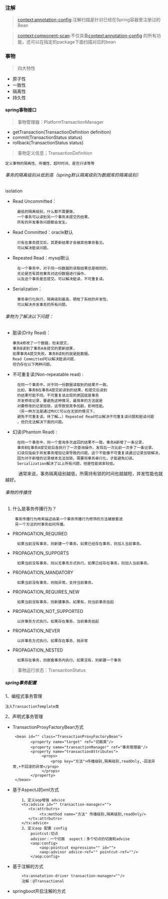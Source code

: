 ### 注解
><context:annotation-config>:注解扫描是针对已经在Spring容器里注册过的Bean

><context:component-scan>:不仅具备<context:annotation-config>
的所有功能，还可以在指定的package下面扫描对应的bean

### 事物
>四大特性

 + 原子性
 + 一致性
 + 隔离性
 + 持久性


#### spring事物接口
>事物管理器：PlatformTransactionManager

+ getTransaction(TransactionDefinition definition)
+ commit(TransactionStatus status)
+ rollback(TransactionStatus status)
>事物定义信息；TransactionDefinition

    定义事物的隔离性、传播性、超时时间、是否只读等等
###### 事务的隔离级别从低到高（spring默认隔离级别为数据库的隔离级别）
isolation
+ Read Uncommitted：

        最低的隔离级别，什么都不需要做，
        一个事务可以读到另一个事务未提交的结果。
        所有的并发事务问题都会发生。
+ Read Committed：oracle默认

        只有在事务提交后，其更新结果才会被其他事务看见。
        可以解决脏读问题。
+ Repeated Read：mysql默认

        在一个事务中，对于同一份数据的读取结果总是相同的，
        无论是否有其他事务对这份数据进行操作，
        以及这个事务是否提交。可以解决脏读、不可重复读。
+ Serialization：

        事务串行化执行，隔离级别最高，牺牲了系统的并发性。
        可以解决并发事务的所有问题。

###### 事物为了解决以下问题：
 +  脏读(Drity Read)：

        事务A修改了一个数据，但未提交，
        事务B读到了事务A未提交的更新结果，
        如果事务A提交失败，事务B读到的就是脏数据。
        Read Committed可以解决脏读问题，
        但仍存在以下两种问题。
+ 不可重复读(Non-repeatable read) :

        在同一个事务中，对于同一份数据读取到的结果不一致。
        比如，事务B在事务A提交前读到的结果，和提交后读到
        的结果可能不同。不可重复读出现的原因就是事务
        并发修改记录，要避免这种情况，最简单的方法就是
        对要修改的记录加锁，这导致锁竞争加剧，影响性能。
        （另一种方法是通过MVCC可以在无锁的情况下，
        避免不可重复读。待了解。。）Repeated Read可以解决不可重复读问题和脏读问题
        ，但仍无法解决下面的问题。

+ 幻读(Phantom Read) :

        在同一个事务中，同一个查询多次返回的结果不一致。事务A新增了一条记录，
        事务B在事务A提交前后各执行了一次查询操作，发现后一次比前一次多了一条记录。
        幻读仅指由于并发事务增加记录导致的问题，这个不能像不可重复读通过记录加锁解决，
        因为对于新增的记录根本无法加锁。需要将事务串行化，才能避免幻读。
        Serialization解决了以上所有问题，但是性能效率较低。
　　　通常来说，事务隔离级别越低，所需持有锁的时间也就越短，并发性能也就越好。

###### 事物的传播性
1. 什么是事务传播行为？

        事务传播行为用来描述由某一个事务传播行为修饰的方法被嵌套进
        另一个方法的时事务如何传播。
+ PROPAGATION_REQUIRED

        如果当前没有事务，则新建一个事务。如果已经存在事务，则加入当前事务。
+ PROPAGATION_SUPPORTS

        如果当前没有事务，则以无事务方式执行。如果已经存在事务，则加入当前事务。
+ PROPAGATION_MANDATORY

        如果当前没有事务，则抛异常。支持当前事务。

+ PROPAGATION_REQUIRES_NEW

        如果当前没有事务，则新建事务。如果有，则当前事务挂起

+ PROPAGATION_NOT_SUPPORTED

        以非事务方式执行。如果存在事务，当前事务挂起

+ PROPAGATION_NEVER

        以非事务方式执行。如果存在事务，抛异常

+ PROPAGATION_NESTED

        如果存在事务，则嵌套事务内执行。如果没有，则新建一个事务


>事物运行状态：TransactionStatus

##### spring事务配置

1、编程式事务管理

    注入TransactionTemplate类

2、声明式事务管理
+ TransactionProxyFactoryBean方式
    ```
     <bean id="" class="TransactionProxyFactoryBean">
            <property name="target" ref="切面类"/>
            <property name="transactionManager" ref="事务管理器"/>
            <property name="transactionAttributes">
                 <props>
                     <prop key="方法">传播级别,隔离级别,readOnly,-回滚异常,+不回滚的异常</prop>
                 </props>
            </property>
     </bean>
    ```
- 基于AspectJ的xml方式
    ```
        1、定义aop增强 advice
        <tx:advice id="" transaction-manager="">
           <tx:attrbutrs>
                <tx:method name="方法" 传播级别,隔离级别,readOnly/>
           </tx:attrbutrs>
        </tx:advice>
        2、定义aop 配置 config
            pointcut:切点
            advisor：一个切面  aspect：多个切点的切面和advise
            <aop:config>
                <aop:pointcut expression="" id="">
                <aop:advisor advice-ref="" pointcut-ref=""/>
            </aop:config>
    ```
+ 基于注解的方式
    ```
        <tx:annatation-driver transaction-manager=""/>
        注解：@Transactional
    ```
- springboot开启注解的方式